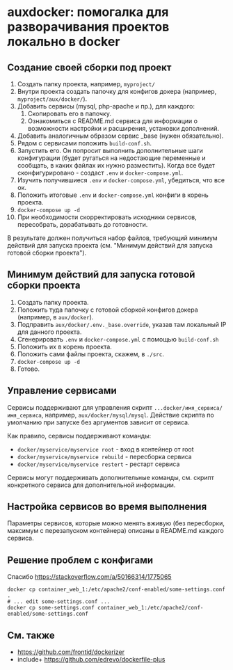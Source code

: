 # auxdocker: помогалка для разворачивания проектов локально в docker

## Создание своей сборки под проект

1. Создать папку проекта, например, `myproject/`
2. Внутри проекта создать папочку для конфигов докера (например, `myproject/aux/docker/`).
3. Добавить сервисы (mysql, php-apache и пр.), для каждого:
   1. Скопировать его в папочку.
   2. Ознакомиться с README.md сервиса для информации о возможности настройки и расширения, установки дополнений.
5. Добавить аналогичным образом сервис _base (нужен обязательно).
6. Рядом с сервисами положить `build-conf.sh`.
7. Запустить его. Он попросит выполнить дополнительные шаги конфигурации (будет ругаться на недостающие переменные и сообщать, в каких файлах их нужно разместить). Когда все будет сконфигурировано - создаст `.env` и `docker-compose.yml`.
8. Изучить получившиеся `.env` и `docker-compose.yml`, убедиться, что все ок.
9. Положить итоговые `.env` и `docker-compose.yml` конфиги в корень проекта.
10. `docker-compose up -d`
11. При необходимости скорректировать исходники сервисов, пересобрать, дорабатывать до готовности.

В результате должен получиться набор файлов, требующий минимум действий для запуска проекта (см. "Минимум действий для запуска готовой сборки проекта").

## Минимум действий для запуска готовой сборки проекта
 
1. Создать папку проекта.
2. Положить туда папочку с готовой сборкой конфигов докера (например, в `aux/docker`).
3. Подправить `aux/docker/.env._base.override`, указав там локальный IP для данного проекта.
4. Сгенерировать `.env` и `docker-compose.yml` с помощью `build-conf.sh`
5. Положить их в корень проекта.
6. Положить сами файлы проекта, скажем, в `./src`. 
7. `docker-compose up -d`
8. Готово.

## Управление сервисами

Сервисы поддерживают для управления скрипт `...docker/имя_сервиса/имя_сервиса`, например, `aux/docker/mysql/mysql`. Действие скрипта по умолчанию при запуске без аргументов зависит от сервиса. 

Как правило, сервисы поддерживают команды:

 * `docker/myservice/myservice root` - вход в контейнер от root
 * `docker/myservice/myservice rebuild` - пересборка сервиса
 * `docker/myservice/myservice restert` - рестарт сервиса

Сервисы могут поддерживать дополнительные команды, см. скрипт конкретного сервиса для дополнительной информации.

## Настройка сервисов во время выполнения

Параметры сервисов, которые можно менять вживую (без пересборки, максимум с перезапуском контейнера) описаны в README.md каждого сервиса.

## Решение проблем с конфигами

Спасибо https://stackoverflow.com/a/50166314/1775065

```
docker cp container_web_1:/etc/apache2/conf-enabled/some-settings.conf .
# ... edit some-settings.conf ...
docker cp some-settings.conf container_web_1:/etc/apache2/conf-enabled/some-settings.conf
```

## См. также

* https://github.com/frontid/dockerizer
* include+ https://github.com/edrevo/dockerfile-plus
